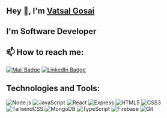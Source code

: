 ## Hey 👋, I'm [Vatsal Gosai](https://github.com/vatsalgosai30)

## I'm Software Developer

## 📫 How to reach me: 

  [![Mail Badge](https://img.shields.io/badge/-gmail-c14438?style=flat&logo=Gmail&logoColor=white&link=mailto:eryajf@163.com)](mailto:gosaivatsal30@gmail.com)
  [![LinkedIn Badge](https://img.shields.io/badge/-LinkedIn-0077B5?style=flat&logo=linkedin&logoColor=white)](https://www.linkedin.com/in/vatsal-gosai/)


## Technologies and Tools:

![Node.js](https://img.shields.io/badge/-Node.js-000?&logo=node.js)
![JavaScript](https://img.shields.io/badge/-JavaScript-000?&logo=javascript)
![React](https://img.shields.io/badge/-React-000?&logo=react)
![Express](https://img.shields.io/badge/-Express-000?&logo=express)
![HTML5](https://img.shields.io/badge/-HTML5-000?&logo=html5)
![CSS3](https://img.shields.io/badge/-CSS3-000?&logo=css3)
![TailwindCSS](https://img.shields.io/badge/-TailwindCSS-000?&logo=tailwindcss)
![MongoDB](https://img.shields.io/badge/-MongoDB-000?&logo=mongodb)
![TypeScript](https://img.shields.io/badge/-TypeScript-000?&logo=typescript)
![Firebase](https://img.shields.io/badge/-Firebase-000?&logo=firebase)
![Git](https://img.shields.io/badge/-Git-000?&logo=git)



<!--
**vatsalgosai30/vatsalgosai30** is a ✨ _special_ ✨ repository because its `README.md` (this file) appears on your GitHub profile.

Here are some ideas to get you started:

- 🔭 I’m currently working on ...
- 🌱 I’m currently learning ...
- 👯 I’m looking to collaborate on ...
- 🤔 I’m looking for help with ...
- 💬 Ask me about ...
- 📫 How to reach me: ...
- 😄 Pronouns: ...
- ⚡ Fun fact: ...
-->
